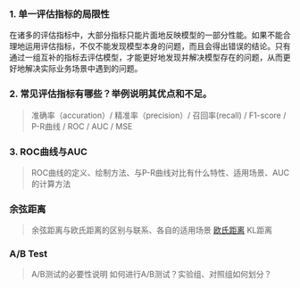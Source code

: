 ### 1. 单一评估指标的局限性
在诸多的评估指标中，大部分指标只能片面地反映模型的一部分性能。如果不能合理地运用评估指标，不仅不能发现模型本身的问题，而且会得出错误的结论。只有通过一组互补的指标去评估模型，才能更好地发现并解决模型存在的问题，从而更好地解决实际业务场景中遇到的问题。

### 2. 常见评估指标有哪些？举例说明其优点和不足。
>准确率（accuration）/ 精准率（precision）/ 召回率(recall) / F1-score / P-R曲线 / ROC / AUC / MSE

### 3. ROC曲线与AUC
> ROC曲线的定义、绘制方法、与P-R曲线对比有什么特性、适用场景、AUC的计算方法

### 余弦距离
> 余弦距离与欧氏距离的区别与联系、各自的适用场景
> [欧氏距离](https://baike.baidu.com/item/%E6%AC%A7%E5%87%A0%E9%87%8C%E5%BE%97%E5%BA%A6%E9%87%8F/1274107?fromtitle=%E6%AC%A7%E5%BC%8F%E8%B7%9D%E7%A6%BB&fromid=2809635)
> KL距离

### A/B Test
> A/B测试的必要性说明
> 如何进行A/B测试？实验组、对照组如何划分？



